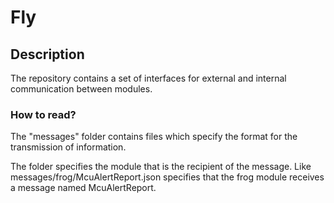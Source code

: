 # Fly

## Description
The repository contains a set of interfaces for external and internal communication between modules.

### How to read?
The "messages" folder contains files which specify the format for the transmission of information.

The folder specifies the module that is the recipient of the message. Like messages/frog/McuAlertReport.json specifies that the frog module receives a message named McuAlertReport.